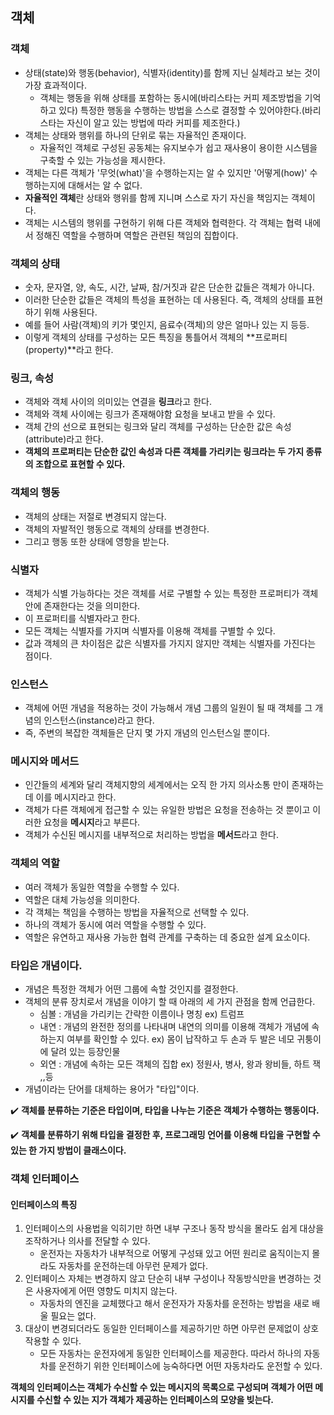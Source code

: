 ## 객체

### 객체 
- 상태(state)와 행동(behavior), 식별자(identity)를 함께 지닌 실체라고 보는 것이 가장 효과적이다.
    - 객체는 행동을 위해 상태를 포함하는 동시에(바리스타는 커피 제조방법을 기억하고 있다) 특정한 행동을 수행하는 방법을 스스로 결정할 수 있어야한다.(바리스타는 자신이 알고 있는 방법에 따라 커피를 제조한다.)
- 객체는 상태와 행위를 하나의 단위로 묶는 자율적인 존재이다.
    - 자율적인 객체로 구성된 공동체는 유지보수가 쉽고 재사용이 용이한 시스템을 구축할 수 있는 가능성을 제시한다.
- 객체는 다른 객체가 '무엇(what)'을 수행하는지는 알 수 있지만 '어떻게(how)' 수행하는지에 대해서는 알 수 없다.
- **자율적인 객체**란 상태와 행위를 함께 지니며 스스로 자기 자신을 책임지는 객체이다.
- 객체는 시스템의 행위를 구현하기 위해 다른 객체와 협력한다. 각 객체는 협력 내에서 정해진 역할을 수행하며 역할은 관련된 책임의 집합이다.

### 객체의 상태
- 숫자, 문자열, 양, 속도, 시간, 날짜, 참/거짓과 같은 단순한 값들은 객체가 아니다.
- 이러한 단순한 값들은 객체의 특성을 표현하는 데 사용된다. 즉, 객체의 상태를 표현하기 위해 사용된다.
- 예를 들어 사람(객체)의 키가 몇인지, 음료수(객체)의 양은 얼마나 있는 지 등등.
- 이렇게 객체의 상태를 구성하는 모든 특징을 통틀어서 객체의 **프로퍼티(property)**라고 한다.

### 링크, 속성
- 객체와 객체 사이의 의미있는 연결을 **링크**라고 한다.
- 객체와 객체 사이에는 링크가 존재해야함 요청을 보내고 받을 수 있다.
- 객체 간의 선으로 표현되는 링크와 달리 객체를 구성하는 단순한 값은 속성(attribute)라고 한다.
- **객체의 프로퍼티는 단순한 값인 속성과 다른 객체를 가리키는 링크라는 두 가지 종류의 조합으로 표현할 수 있다.**

### 객체의 행동
- 객체의 상태는 저절로 변경되지 않는다.
- 객체의 자발적인 행동으로 객체의 상태를 변경한다.
- 그리고 행동 또한 상태에 영항을 받는다.

### 식별자
- 객체가 식별 가능하다는 것은 객체를 서로 구별할 수 있는 특정한 프로퍼티가 객체 안에 존재한다는 것을 의미한다.
- 이 프로퍼티를 식별자라고 한다.
- 모든 객체는 식별자를 가지며 식별자를 이용해 객체를 구별할 수 있다.
- 값과 객체의 큰 차이점은 값은 식별자를 가지지 않지만 객체는 식별자를 가진다는 점이다.

### 인스턴스
- 객체에 어떤 개념을 적용하는 것이 가능해서 개념 그룹의 일원이 될 때 객체를 그 개념의 인스턴스(instance)라고 한다.
- 즉, 주변의 복잡한 객체들은 단지 몇 가지 개념의 인스턴스일 뿐이다.

### 메시지와 메서드
- 인간들의 세계와 달리 객체지향의 세계에서는 오직 한 가지 의사소통 만이 존재하는데 이를 메시지라고 한다.
- 객체가 다른 객체에게 접근할 수 있는 유일한 방법은 요청을 전송하는 것 뿐이고 이러한 요청을 **메시지**라고 부른다.
- 객체가 수신된 메시지를 내부적으로 처리하는 방법을 **메서드**라고 한다.


### 객체의 역할
- 여러 객체가 동일한 역할을 수행할 수 있다.
- 역할은 대체 가능성을 의미한다.
- 각 객체는 책임을 수행하는 방법을 자율적으로 선택할 수 있다.
- 하나의 객체가 동시에 여러 역할을 수행할 수 있다.
- 역할은 유연하고 재사용 가능한 협력 관계를 구축하는 데 중요한 설계 요소이다.

### 타입은 개념이다.
- 개념은 특정한 객체가 어떤 그룹에 속할 것인지를 결정한다.
- 객체의 분류 장치로서 개념을 이야기 할 때 아래의 세 가지 관점을 함께 언급한다.
    - 심볼 : 개념을 가리키는 간략한 이름이나 명칭 ex) 트럼프
    - 내연 : 개념의 완전한 정의를 나타내며 내연의 의미를 이용해 객체가 개념에 속하는지 여부를 확인할 수 있다. ex) 몸이 납작하고 두 손과 두 발은 네모 귀퉁이에 달려 있는 등장인물
    - 외연 : 개념에 속하는 모든 객체의 집합 ex) 정원사, 병사, 왕과 왕비들, 하트 잭 ,,등
- 개념이라는 단어를 대체하는 용어가 "타입"이다.


✔️ **객체를 분류하는 기준은 타입이며, 타입을 나누는 기준은 객체가 수행하는 행동이다.**

✔️ **객체를 분류하기 위해 타입을 결정한 후, 프로그래밍 언어를 이용해 타입을 구현할 수 있는 한 가지 방법이 클래스이다.**

### 객체 인터페이스
#### **인터페이스의 특징**
1. 인터페이스의 사용법을 익히기만 하면 내부 구조나 동작 방식을 몰라도 쉽게 대상을 조작하거나 의사를 전달할 수 있다.
    - 운전자는 자동차가 내부적으로 어떻게 구성돼 있고 어떤 원리로 움직이는지 몰라도 자동차를 운전하는데 아무런 문제가 없다.
2. 인터페이스 자체는 변경하지 않고 단순히 내부 구성이나 작동방식만을 변경하는 것은 사용자에게 어떤 영향도 미치지 않는다.
    - 자동차의 엔진을 교체했다고 해서 운전자가 자동차를 운전하는 방법을 새로 배울 필요는 없다.
3. 대상이 변경되더라도 동일한 인터페이스를 제공하기만 하면 아무런 문제없이 상호작용할 수 있다.
    - 모든 자동차는 운전자에게 동일한 인터페이스를 제공한다. 따라서 하나의 자동차를 운전하기 위한 인터페이스에 능숙하다면 어떤 자동차라도 운전할 수 있다.
    
**객체의 인터페이스는 객체가 수신할 수 있는 메시지의 목록으로 구성되며 객체가 어떤 메시지를 수신할 수 있는 지가 객체가 제공하는 인터페이스의 모양을 빚는다.**